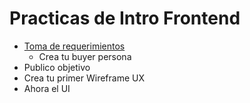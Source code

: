 # Practicas de Intro Frontend


  - [Toma de requerimientos](./resources/1.-Requerimientos-SSM.doc)
    - Crea tu buyer persona
  - Publico objetivo
  - Crea tu primer Wireframe UX
  - Ahora el UI